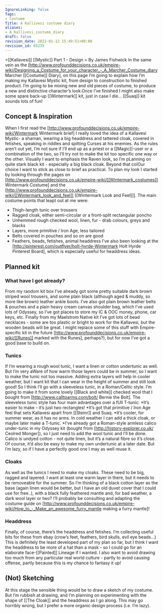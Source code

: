 ```yaml
---
IgnoreLinking: false
Tags:
- Costume
Title: A Kallivesi costume diary
aliases:
- A_Kallivesi_costume_diary
draft: false
revision_date: 2022-01-12 15:49:51+00:00
revision_id: 85235
---
```


=[[Kallavesi]] [[Mystic]] Part 1 - Design =
By James Fishwick 
In the same vein as the [http://www.profounddecisions.co.uk/empire-wiki/Designing_a_Costume_for_your_character_-_A_Marcher_Costume_diary Marcher [[Costume]] Diary], on this page I’m going to explain how I’m making my Kallavesi Mystic kit, from design to construction to finished product. I’m going to be mixing new and old pieces of costume, to produce a new and distinctive character’s look.Once I’ve finished I might also make some spare back-up [[Wintermark]] kit, just in case I die... [[Suaq]] kit sounds lots of fun!
## Concept & Inspiration
When I first read the [http://www.profounddecisions.co.uk/empire-wiki/Wintermark Wintermark brief] I really loved the idea of a Kallavesi Mystic- a shaman, wearing a big headdress and tattered cloak, covered in fetishes, speaking in riddles and spitting Curses at his enemies. As the rules aren’t out yet, I’m not sure if I’ll end up as a priest or a [[Magic]]-user or a combination of the two, so I’ll try not to make the kit too specific one way or the other. Visually I want to emphasis the Raven look, so I’m pLanning on quite stark black kit - especially a big black cloak. Beyond that colOur choice I want to stick as close to brief as practical. To plan my look I started by looking through the pages on [http://www.profounddecisions.co.uk/empire-wiki/[[Wintermark_costumes]] Wintermark Costume] and the [http://www.profounddecisions.co.uk/empire-wiki/[[Wintermark_look_and_feel]] [[Wintermark Look and Feel]]]. The main costume points that leapt out at me were:
* Thigh-length tunic over trousers
* Ragged cloak, either semi-circular or a front-split rectangular poncho
* Unhemmed rough checked wool, linen, fur - drab colours, greys and blacks
* Layers, more primitive / Iron Age, less tailored
* Belts covered in pouches and so on are good
* Feathers, beads, fetishes, animal headdress
I’ve also been looking at the [http://pinterest.com/outflyer/holt-hyrde-Wintermark Holt Hyrde Pinterest Board], which is especially useful for headdress ideas. 
## Planned kit
### What have I got already?
From my random kit box I’ve already got some pretty suitable dark brown striped wool trousers, and some plain black (although aged & muddy, so more like brown) leather ankle boots. I’ve also got plain brown leather belts & pouches and a plain heavy cream canvas shoulder bag, which I’ve used lots of Odyssey, so I’ve got places to store my IC & OOC money, phone, car keys, etc. Finally from my Maelstrom Native kit I’ve got lots of bead necklaces - some are too plastic or bright to work for the Kallavesi, but the wooden beads will be great. I might replace some of this stuff with Empire-specific kit in the future [http://www.profounddecisions.co.uk/empire-wiki/[[Runes]] marked with the Runes], perhaps?), but for now I’ve got a good base to build on.
### Tunics
If I’m wearing a rough wool tunic, I want a linen or cotton undertunic as well. But I’m very aWare of how warm those layers could be in summer, so I want to make the tunic not too massive. Adding extra layers will help in cooler weather, but I want kit that I can wear in the height of summer and still look good! So I think I’ll go with a sleeveless tunic, in a Roman/Celtic style. I’m going to make it from some lovely [[Black and white]] checked wool that I bought from [http://www.calltoarms.com/bolt/ Bernie the Bolt]. The sleeveless tunic style has four main advantages over a fUll T-tunic:
*It’s easier to make - it’s just two rectangles!
*It’s got that primitive / Iron Age feel that sets Kallavesi apart from [[Steinr]] and Suaq.
*It’s cooler, for summer wear, as it has no arms. In cold weather I can add a thick cloak, or maybe later make a T-tunic.
*I’ve already got a Roman-style armless calico under-tunic in my Odyssey kit (bought from [http://history-explorer.co.uk/ Ceolred Monger]), so I just need to add the wool tunic and I’ll be done. Calico is undyed cotton - not quite linen, but it’s a natural fibre so it’s close. Of course, it’d also be easy to make my own undertunic at a later date. But I’m lazy, so if I have a perfectly good one I may as well reuse it.
### Cloaks
As well as the tunics I need to make my cloaks. These need to be big, ragged and layered. I want at least one warm layer in there, but it needs to be removeable for the summer. So I’m thinking of a black cotton layer as the base (again linen would be better, but I have an old duvet cover that I could use for free..), with a black fully feathered mantle and, for bad weather, a dark wool layer or two? I’ll probably be consulting and adapting the costume guide on [http://www.profounddecisions.co.uk/empire-wiki/How_to_-_Make_an_awesome_furry_mantle making a furry mantle]!
### Headdress
Finally, of course, there’s the headdress and fetishes. I’m collecting useful bits for these from ebay (crow’s feet, feathers, bird skulls, evil eye beads...) This is definitely the least developed part of my plan so far, but I think I want the headdress to be more of a hat than a mask - so I could go for an elaborate face-[[Painted]] Lineage if I wanted. I also want to avoid drawing too much from any particular real world culture - partly to avoid causing offense, partly because this is my chance to fantasy it up!
## (Not) Sketching
At this stage the sensible thing would be to draw a sketch of my costume. But I’m rubbish at drawing, and I’m planning on experimenting with the shape of [[The Cloak]] and the headdress as I go along. This may go horribly wrong, but I prefer a more organic design process (i.e. I’m lazy).